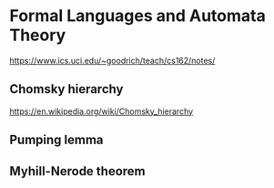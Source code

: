 # Formal Languages and Automata Theory

https://www.ics.uci.edu/~goodrich/teach/cs162/notes/

## Chomsky hierarchy
https://en.wikipedia.org/wiki/Chomsky_hierarchy

## Pumping lemma



## Myhill-Nerode theorem

